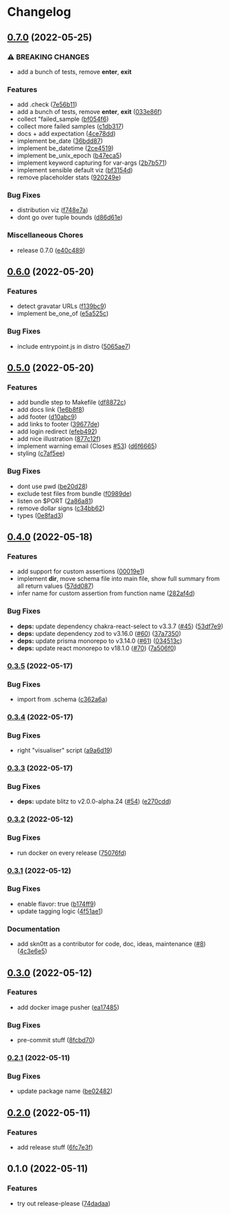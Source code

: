 # Changelog

## [0.7.0](https://github.com/Skn0tt/datapact/compare/v0.6.0...v0.7.0) (2022-05-25)


### ⚠ BREAKING CHANGES

* add a bunch of tests, remove __enter__, __exit__

### Features

* add .check ([7e56b11](https://github.com/Skn0tt/datapact/commit/7e56b117ec35a88e6d8ae50273bf9eb0672b9452))
* add a bunch of tests, remove __enter__, __exit__ ([033e86f](https://github.com/Skn0tt/datapact/commit/033e86f3928275d32c238922fc8c099e2093a86f))
* collect "failed_sample ([bf054f6](https://github.com/Skn0tt/datapact/commit/bf054f661da41644ea68f69ac0ee5f36bb8f25d4))
* collect more failed samples ([c1db317](https://github.com/Skn0tt/datapact/commit/c1db317182f54f79e117668f86a67f8b7524198a))
* docs + add expectation ([4ce78dd](https://github.com/Skn0tt/datapact/commit/4ce78dd6016725457fe2ac3744d7ab9e808793a7))
* implement be_date ([36bdd87](https://github.com/Skn0tt/datapact/commit/36bdd876603f7c79bb50cec602e8f3c07f547fd0))
* implement be_datetime ([2ce4519](https://github.com/Skn0tt/datapact/commit/2ce45195e7b9d4ebecaf4e9db216fa4eb9addd70))
* implement be_unix_epoch ([b47eca5](https://github.com/Skn0tt/datapact/commit/b47eca5c98345460e339e03200313aceea351e2b))
* implement keyword capturing for var-args ([2b7b571](https://github.com/Skn0tt/datapact/commit/2b7b571a2d72daabcaeeda9c7e6935c0d2898dc3))
* implement sensible default viz ([bf3154d](https://github.com/Skn0tt/datapact/commit/bf3154dca58119c874ee1ef303c3fcf78e9bd8ff))
* remove placeholder stats ([920249e](https://github.com/Skn0tt/datapact/commit/920249ebd6cc70e3a6d57a8925d7062b4f10f3f2))


### Bug Fixes

* distribution viz ([f748e7a](https://github.com/Skn0tt/datapact/commit/f748e7a01eb897dd75cf7185eeb194e8a7b27c76))
* dont go over tuple bounds ([d86d61e](https://github.com/Skn0tt/datapact/commit/d86d61e618dd74c7b13878ec74de28551e7e40b9))


### Miscellaneous Chores

* release 0.7.0 ([e40c489](https://github.com/Skn0tt/datapact/commit/e40c4890dd16a869085940eeaa0c0fc7aa9d44ca))

## [0.6.0](https://github.com/Skn0tt/datapact/compare/v0.5.0...v0.6.0) (2022-05-20)


### Features

* detect gravatar URLs ([f139bc9](https://github.com/Skn0tt/datapact/commit/f139bc973351e7805d5260737fbbc8edf5794796))
* implement be_one_of ([e5a525c](https://github.com/Skn0tt/datapact/commit/e5a525c6c8039afca0ef1fbfa2d0493e402ce977))


### Bug Fixes

* include entrypoint.js in distro ([5065ae7](https://github.com/Skn0tt/datapact/commit/5065ae79ae83347b6986aba29b39ade170742d94))

## [0.5.0](https://github.com/Skn0tt/datapact/compare/v0.4.0...v0.5.0) (2022-05-20)


### Features

* add bundle step to Makefile ([df8872c](https://github.com/Skn0tt/datapact/commit/df8872caf09af198b313dc5e55e7688138fbc127))
* add docs link ([1e6b8f8](https://github.com/Skn0tt/datapact/commit/1e6b8f8da36515963d822fd704ab55f0ddc61acf))
* add footer ([d10abc9](https://github.com/Skn0tt/datapact/commit/d10abc999e679cd59842cf702c2be5eb4147bffe))
* add links to footer ([39677de](https://github.com/Skn0tt/datapact/commit/39677deee718f1d5bb7ee9727e2b57f4359320e7))
* add login redirect ([efeb492](https://github.com/Skn0tt/datapact/commit/efeb49245a9dfc970991437c9fb7d48aaaa343df))
* add nice illustration ([877c12f](https://github.com/Skn0tt/datapact/commit/877c12f5c598e861b2f9529b6caf5c5f00d1c9a3))
* implement warning email (Closes [#53](https://github.com/Skn0tt/datapact/issues/53)) ([d6f6665](https://github.com/Skn0tt/datapact/commit/d6f6665eb8d1cc417dc94e98f25b77ff75320a0e))
* styling ([c7af5ee](https://github.com/Skn0tt/datapact/commit/c7af5ee318f926b7fb287bc29a46f6d420b0dc8e))


### Bug Fixes

* dont use pwd ([be20d28](https://github.com/Skn0tt/datapact/commit/be20d28731a644339b6f7188641e631589d376ce))
* exclude test files from bundle ([f0989de](https://github.com/Skn0tt/datapact/commit/f0989de84d0f98556600e58b2435b4494d1df4f3))
* listen on $PORT ([2a86a81](https://github.com/Skn0tt/datapact/commit/2a86a8100736b8633d277be94c935574e33ef179))
* remove dollar signs ([c34bb62](https://github.com/Skn0tt/datapact/commit/c34bb62334a37936cf8ca080861fdace9a7a10c7))
* types ([0e8fad3](https://github.com/Skn0tt/datapact/commit/0e8fad30e872c3e8aecbb4671448518144e58716))

## [0.4.0](https://github.com/Skn0tt/datapact/compare/v0.3.5...v0.4.0) (2022-05-18)


### Features

* add support for custom assertions ([00019e1](https://github.com/Skn0tt/datapact/commit/00019e1fee1684ae1a7549c6c5b684177f9681df))
* implement __dir__, move schema file into main file, show full summary from all return values ([57dd087](https://github.com/Skn0tt/datapact/commit/57dd0872d17cf50bf611f5cfc5d857f9ab69b106))
* infer name for custom assertion from function name ([282af4d](https://github.com/Skn0tt/datapact/commit/282af4d95741ef3b2edf182626d156638eb68942))


### Bug Fixes

* **deps:** update dependency chakra-react-select to v3.3.7 ([#45](https://github.com/Skn0tt/datapact/issues/45)) ([53df7e9](https://github.com/Skn0tt/datapact/commit/53df7e9e6fd8e49bdf2b4eac13f3f349d9f7e297))
* **deps:** update dependency zod to v3.16.0 ([#60](https://github.com/Skn0tt/datapact/issues/60)) ([37a7350](https://github.com/Skn0tt/datapact/commit/37a73506ae4dffe380952a495911f404bf0db461))
* **deps:** update prisma monorepo to v3.14.0 ([#61](https://github.com/Skn0tt/datapact/issues/61)) ([034513c](https://github.com/Skn0tt/datapact/commit/034513cecbfc00d190d6c1754994a7faac2243cf))
* **deps:** update react monorepo to v18.1.0 ([#70](https://github.com/Skn0tt/datapact/issues/70)) ([7a506f0](https://github.com/Skn0tt/datapact/commit/7a506f079c127c9b3bda8208a55a4204f132e1c9))

### [0.3.5](https://github.com/Skn0tt/datapact/compare/v0.3.4...v0.3.5) (2022-05-17)


### Bug Fixes

* import from .schema ([c362a6a](https://github.com/Skn0tt/datapact/commit/c362a6a626cad91784f73d56e70d83595e5c8c4d))

### [0.3.4](https://github.com/Skn0tt/datapact/compare/v0.3.3...v0.3.4) (2022-05-17)


### Bug Fixes

* right "visualiser" script ([a9a6d19](https://github.com/Skn0tt/datapact/commit/a9a6d196f5630aff00ba19eecd4b296299a8345f))

### [0.3.3](https://github.com/Skn0tt/datapact/compare/v0.3.2...v0.3.3) (2022-05-17)


### Bug Fixes

* **deps:** update blitz to v2.0.0-alpha.24 ([#54](https://github.com/Skn0tt/datapact/issues/54)) ([e270cdd](https://github.com/Skn0tt/datapact/commit/e270cddeeeb8916dbdc5799c5810c2db592b5cd0))

### [0.3.2](https://github.com/Skn0tt/datapact/compare/v0.3.1...v0.3.2) (2022-05-12)


### Bug Fixes

* run docker on every release ([75076fd](https://github.com/Skn0tt/datapact/commit/75076fd0df2c7f11bf985a91538c7e4928922745))

### [0.3.1](https://github.com/Skn0tt/datapact/compare/v0.3.0...v0.3.1) (2022-05-12)


### Bug Fixes

* enable flavor: true ([b174ff9](https://github.com/Skn0tt/datapact/commit/b174ff9570ee217634d4f35d989f2cba905f98dc))
* update tagging logic ([4f51ae1](https://github.com/Skn0tt/datapact/commit/4f51ae1bccc76000d5d9dc0047c916e8919fca06))


### Documentation

* add skn0tt as a contributor for code, doc, ideas, maintenance ([#8](https://github.com/Skn0tt/datapact/issues/8)) ([4c3e6e5](https://github.com/Skn0tt/datapact/commit/4c3e6e5d489e1ac06b6167659f5e0fc284a1d3f0))

## [0.3.0](https://github.com/Skn0tt/datapact/compare/v0.2.1...v0.3.0) (2022-05-12)


### Features

* add docker image pusher ([ea17485](https://github.com/Skn0tt/datapact/commit/ea174856be7dd200e75760fd034f3a9e2c590568))


### Bug Fixes

* pre-commit stuff ([8fcbd70](https://github.com/Skn0tt/datapact/commit/8fcbd708764a77c33b45b230ef427ba741dad597))

### [0.2.1](https://github.com/Skn0tt/expact/compare/v0.2.0...v0.2.1) (2022-05-11)

### Bug Fixes

- update package name ([be02482](https://github.com/Skn0tt/expact/commit/be02482f2070cc370fff66d90f19a39881b90654))

## [0.2.0](https://github.com/Skn0tt/datapact/compare/v0.1.0...v0.2.0) (2022-05-11)

### Features

- add release stuff ([6fc7e3f](https://github.com/Skn0tt/datapact/commit/6fc7e3f838803696471ff390ef875774ac7a25a3))

## 0.1.0 (2022-05-11)

### Features

- try out release-please ([74dadaa](https://github.com/Skn0tt/datapact/commit/74dadaae168bafd888a363ac37c984e01f9dd585))

